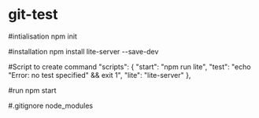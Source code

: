 # git-test

#intialisation
npm init

#installation
npm install lite-server --save-dev

#Script to create command
"scripts": {
    "start": "npm run lite",
    "test": "echo \"Error: no test specified\" && exit 1",
    "lite": "lite-server"
  },
  
  #run
  npm start
  
  #.gitignore
  node_modules
